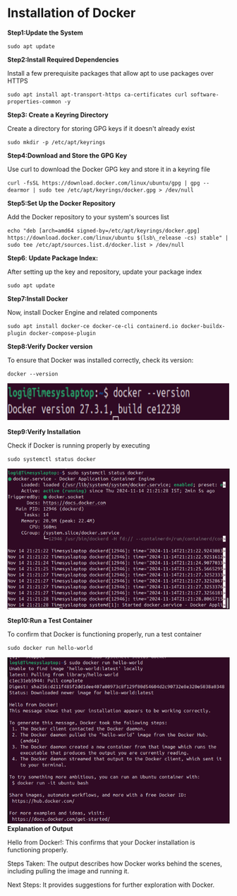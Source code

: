 # Installation of Docker

**Step1:Update the System**
```
sudo apt update
```
**Step2:Install Required Dependencies**

Install a few prerequisite packages that allow apt to use packages over HTTPS
```
sudo apt install apt-transport-https ca-certificates curl software-properties-common -y
```
**Step3: Create a Keyring Directory**

Create a directory for storing GPG keys if it doesn't already exist
```
sudo mkdir -p /etc/apt/keyrings
```
**Step4:Download and Store the GPG Key**

Use curl to download the Docker GPG key and store it in a keyring file
```
curl -fsSL https://download.docker.com/linux/ubuntu/gpg | gpg --dearmor | sudo tee /etc/apt/keyrings/docker.gpg > /dev/null
```
**Step5:Set Up the Docker Repository**

Add the Docker repository to your system's sources list
```
echo "deb [arch=amd64 signed-by=/etc/apt/keyrings/docker.gpg] https://download.docker.com/linux/ubuntu $(lsb\_release -cs) stable" | sudo tee /etc/apt/sources.list.d/docker.list > /dev/null
```
**Step6**: **Update Package Index:**

After setting up the key and repository, update your package index
```
sudo apt update
```
**Step7:Install Docker**

Now, install Docker Engine and related components
```
sudo apt install docker-ce docker-ce-cli containerd.io docker-buildx-plugin docker-compose-plugin
```
**Step8:Verify Docker version**

To ensure that Docker was installed correctly, check its version:
```
docker --version
```
![](Aspose.Words.5e1f0788-1890-488b-8a41-03e923983992.001.png)

**Step9:Verify Installation**

Check if Docker is running properly by executing
```
sudo systemctl status docker
```
![](Aspose.Words.5e1f0788-1890-488b-8a41-03e923983992.002.png)

**Step10:Run a Test Container**

To confirm that Docker is functioning properly, run a test container
```
sudo docker run hello-world
```
![](Aspose.Words.5e1f0788-1890-488b-8a41-03e923983992.003.png)**Explanation of Output**

Hello from Docker!: This confirms that your Docker installation is functioning properly.

Steps Taken: The output describes how Docker works behind the scenes, including pulling the image and running it.

Next Steps: It provides suggestions for further exploration with Docker.








